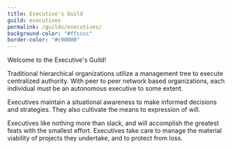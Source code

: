 ```yaml
---
title: Executive's Guild
guild: executives
permalink: /guilds/executives/
background-color: "#ffcccc"
border-color: "#c90000"
---
```

Welcome to the Executive's Guild!  

Traditional hierarchical organizations utilize a management tree to execute centralized authority. With peer to peer network based organizations, each individual must be an autonomous executive to some extent.  

Executives maintain a situational awareness to make informed decisions and strategies. They also cultivate the means to expression of will. 

Executives like nothing more than slack, and will accomplish the greatest feats with the smallest effort. Executives take care to manage the material viability of projects they undertake, and to protect from loss.  
